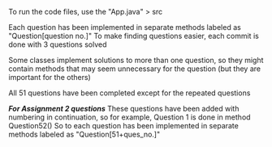 To run the code files, use the "App.java" > src

Each question has been implemented in separate methods labeled as "Question[question no.]"
To make finding questions easier, each commit is done with 3 questions solved

Some classes implement solutions to more than one question, so they might contain methods that may seem unnecessary for the question (but they are important for the others)

All 51 questions have been completed except for the repeated questions

***For Assignment 2 questions***
These questions have been added with numbering in continuation, so for example, Question 1 is done in method Question52()
So to each question has been implemented in separate methods labeled as "Question[51+ques_no.]"

